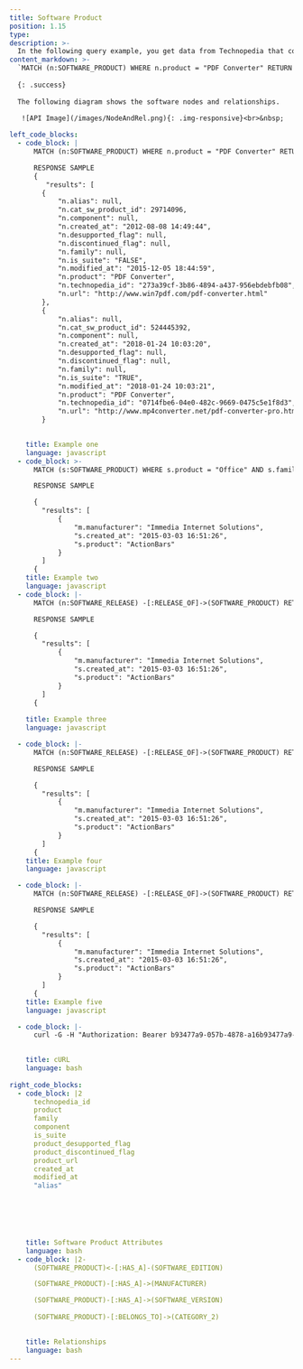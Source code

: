 ```yaml
---
title: Software Product
position: 1.15
type:
description: >-
  In the following query example, you get data from Technopedia that contains PDF Converter in the name of the software product name.
content_markdown: >-
  `MATCH (n:SOFTWARE_PRODUCT) WHERE n.product = "PDF Converter" RETURN n` 
  
  {: .success} 
  
  The following diagram shows the software nodes and relationships.

   ![API Image](/images/NodeAndRel.png){: .img-responsive}<br>&nbsp;
  
left_code_blocks:
  - code_block: |
      MATCH (n:SOFTWARE_PRODUCT) WHERE n.product = "PDF Converter" RETURN n

      RESPONSE SAMPLE
      {
         "results": [
        {
            "n.alias": null,
            "n.cat_sw_product_id": 29714096,
            "n.component": null,
            "n.created_at": "2012-08-08 14:49:44",
            "n.desupported_flag": null,
            "n.discontinued_flag": null,
            "n.family": null,
            "n.is_suite": "FALSE",
            "n.modified_at": "2015-12-05 18:44:59",
            "n.product": "PDF Converter",
            "n.technopedia_id": "273a39cf-3b86-4894-a437-956ebdebfb08",
            "n.url": "http://www.win7pdf.com/pdf-converter.html"
        },
        {
            "n.alias": null,
            "n.cat_sw_product_id": 524445392,
            "n.component": null,
            "n.created_at": "2018-01-24 10:03:20",
            "n.desupported_flag": null,
            "n.discontinued_flag": null,
            "n.family": null,
            "n.is_suite": "TRUE",
            "n.modified_at": "2018-01-24 10:03:21",
            "n.product": "PDF Converter",
            "n.technopedia_id": "0714fbe6-04e0-482c-9669-0475c5e1f8d3",
            "n.url": "http://www.mp4converter.net/pdf-converter-pro.html"
        }   
         

    title: Example one
    language: javascript
  - code_block: >-
      MATCH (s:SOFTWARE_PRODUCT) WHERE s.product = "Office" AND s.family = "HealthMatics"  RETURN s

      RESPONSE SAMPLE

      {
        "results": [
            {
                "m.manufacturer": "Immedia Internet Solutions",
                "s.created_at": "2015-03-03 16:51:26",
                "s.product": "ActionBars"
            }
        ]
      {  
    title: Example two
    language: javascript
  - code_block: |-
      MATCH (n:SOFTWARE_RELEASE) -[:RELEASE_OF]->(SOFTWARE_PRODUCT) RETURN n.cat_sw_release_id LIMIT 1

      RESPONSE SAMPLE

      {
        "results": [
            {
                "m.manufacturer": "Immedia Internet Solutions",
                "s.created_at": "2015-03-03 16:51:26",
                "s.product": "ActionBars"
            }
        ]
      {  
          
    title: Example three
    language: javascript

  - code_block: |-
      MATCH (n:SOFTWARE_RELEASE) -[:RELEASE_OF]->(SOFTWARE_PRODUCT) RETURN n.cat_sw_release_id LIMIT 1

      RESPONSE SAMPLE

      {
        "results": [
            {
                "m.manufacturer": "Immedia Internet Solutions",
                "s.created_at": "2015-03-03 16:51:26",
                "s.product": "ActionBars"
            }
        ]
      {  
    title: Example four
    language: javascript

  - code_block: |-
      MATCH (n:SOFTWARE_RELEASE) -[:RELEASE_OF]->(SOFTWARE_PRODUCT) RETURN n.cat_sw_release_id LIMIT 1

      RESPONSE SAMPLE

      {
        "results": [
            {
                "m.manufacturer": "Immedia Internet Solutions",
                "s.created_at": "2015-03-03 16:51:26",
                "s.product": "ActionBars"
            }
        ]
      {  
    title: Example five
    language: javascript

  - code_block: |-
      curl -G -H "Authorization: Bearer b93477a9-057b-4878-a16b93477a9-057b-4878-a16f-d7f7d1f27a7af-d7f7d1f27a7a" "https://v6.technopedia.com/tql" --data-urlencode' "q=MATCH (h:CPU) RETURN h.cores"

      
    title: cURL
    language: bash
    
right_code_blocks:
  - code_block: |2
      technopedia_id
      product
      family
      component
      is_suite
      product_desupported_flag
      product_discontinued_flag
      product_url
      created_at
      modified_at
      "alias"



      

      
    title: Software Product Attributes
    language: bash
  - code_block: |2-
      (SOFTWARE_PRODUCT)<-[:HAS_A]-(SOFTWARE_EDITION)

      (SOFTWARE_PRODUCT)-[:HAS_A]->(MANUFACTURER)

      (SOFTWARE_PRODUCT)-[:HAS_A]->(SOFTWARE_VERSION)
      
      (SOFTWARE_PRODUCT)-[:BELONGS_TO]->(CATEGORY_2)
      

    title: Relationships
    language: bash
---
```



